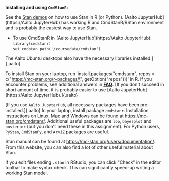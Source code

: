**Installing and using `CmdStanR`:** 

See the [Stan
demos](https://avehtari.github.io/BDA_course_Aalto/demos.html) on how to
use Stan in R (or Python).
[Aalto JupyterHub](https://Aalto JupyterHub) has working R and
CmdStanR/RStan environment and is probably the easiest way to use Stan.
* To use CmdStanR in [Aalto JupyterHub](https://Aalto JupyterHub):<br>
  `library(cmdstanr)`<br>
  `set_cmdstan_path('/coursedata/cmdstan')`

The Aalto Ubuntu desktops also have the necessary libraries installed.]{.aalto}

To install Stan on your laptop, run 'install.packages(\"cmdstanr\",
repos = c(\"https://mc-stan.org/r-packages/\", getOption(\"repos\")))'
in R. If you encounter problems, see additional answers in
[**FAQ**](https://avehtari.github.io/BDA_course_Aalto/FAQ.html). [If you
don't succeed in short amount of time, it is probably easier to use
[Aalto JupyterHub](https://Aalto JupyterHub).]{.aalto}

[If you use `Aalto JupyterHub`, all necessary packages have been
pre-installed.]{.aalto} In your laptop, install package `cmdstanr`. Installation
instructions on Linux, Mac and Windows can be found at
<https://mc-stan.org/cmdstanr/>. Additional useful packages are `loo`,
`bayesplot` and `posterior` (but you don't need these in this
assignment). For Python users, `PyStan`, `CmdStanPy`, and `ArviZ`
packages are useful.

Stan manual can be found at <https://mc-stan.org/users/documentation/>.
From this website, you can also find a lot of other useful material
about Stan.

If you edit files ending `.stan` in RStudio, you can click "Check" in
the editor toolbar to make syntax check. This can significantly speed-up
writing a working Stan model.